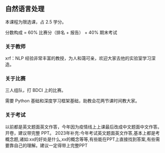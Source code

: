 ## 自然语言处理

本课程为限选课，占 2.5 学分。

分数构成 = 60% 比赛分（排名 + 报告） + 40% 期末考试

### 关于教师

xrf：NLP 经验非常丰富的教授，为人和蔼可亲，欢迎大家去他的实验室学习深造。

### 关于比赛

三人组队，打 BDCI 上的比赛。

需要 Python 基础和深度学习框架基础，助教会花两节课时间教大家。

### 关于考试

以前都是英文题面英文作答，今年因为疫情线上上课最后改成中文题面中文作答。开卷，建议带完整 PPT。
2023年补充:今年考试英文题面英文作答,基本上都是考概念题,诸如:xx的好处是什么,xx的概念等等,有些能在PPT上直接找到答案,有些需要靠自己的理解。建议一定得带上完整PPT



